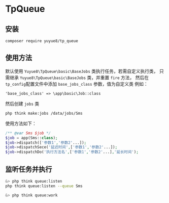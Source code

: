 # TpQueue

## 安装
~~~
composer require yuyue8/tp_queue
~~~

## 使用方法

默认使用 `Yuyue8\TpQueue\basic\BaseJobs` 类执行任务，若需自定义执行类，
只需继承 `Yuyue8\TpQueue\basic\BaseJobs` 类，并重置 `fire` 方法，
然后在`tp_config`配置文件中添加 `base_jobs_class` 参数，值为自定义类
例如：
```
'base_jobs_class' => \app\basic\Job::class
```

然后创建 `jobs` 类
```
php think make:jobs /data/jobs/Sms
```

使用方法如下：
```php
/** @var Sms $job */
$job = app(Sms::class);
$job->dispatch(['参数1','参数2'...]);
$job->dispatchSece('延迟时间',['参数1','参数2'...]);
$job->dispatchDo('执行方法名',['参数1','参数2'...],'延长时间');
```

## 监听任务并执行

```bash
&> php think queue:listen
php think queue:listen --queue Sms

&> php think queue:work
```